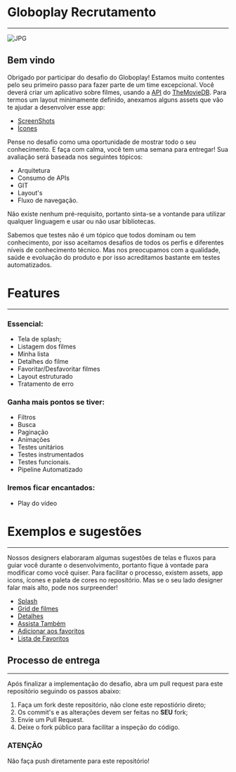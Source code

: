 
# Globoplay Recrutamento 

---
![JPG](https://lh3.googleusercontent.com/62viiAWxbh_4QQdbdZOeO53yDsq1jZu_KyQstDpbXgTryhTIjrPzW9nr0eFkMuoxs6wx=s180)


## Bem vindo

Obrigado por participar do desafio do Globoplay! Estamos muito contentes pelo seu primeiro passo para fazer parte de um time excepcional. Você deverá criar um aplicativo sobre filmes, usando a [API](https://developers.themoviedb.org/3/getting-started/introduction) do [TheMovieDB](https://www.themoviedb.org/?language=en).
Para termos um layout minimamente definido, anexamos alguns assets que vão te ajudar a desenvolver esse app:

- [ScreenShots](assets/screenshots)
- [Ícones](assets/icons)

Pense no desafio como uma oportunidade de mostrar todo o seu conhecimento. E faça com calma, você tem uma semana para entregar! Sua avaliação será baseada nos seguintes tópicos:

- Arquitetura
- Consumo de APIs
- GIT
- Layout's
- Fluxo de navegação.

Não existe nenhum pré-requisito, portanto sinta-se a vontande para utilizar qualquer linguagem e usar ou não usar bibliotecas.

Sabemos que testes não é um tópico que todos dominam ou tem conhecimento, por isso aceitamos desafios de todos os perfis e diferentes níveis de conhecimento técnico. Mas nos preocupamos com a qualidade, saúde e evoluação do produto e por isso acreditamos bastante em testes automatizados.


# Features

---

### Essencial:

- Tela de splash;
- Listagem dos filmes
- Minha lista
- Detalhes do filme
- Favoritar/Desfavoritar filmes
- Layout estruturado
- Tratamento de erro


### Ganha mais pontos se tiver:

- Filtros
- Busca
- Paginação
- Animações
- Testes unitários
- Testes instrumentados
- Testes funcionais.
- Pipeline Automatizado


### Iremos ficar encantados:

- Play do vídeo


# Exemplos e sugestões

---

Nossos designers elaboraram algumas sugestões de telas e fluxos para guiar você durante o desenvolvimento, portanto fique à vontade para modificar como você quiser.
Para facilitar o processo, existem assets, app icons, ícones e paleta de cores no repositório. Mas se o seu lado designer falar mais alto, pode nos surpreender!

- [Splash](assets/screenshots/splash.png)
- [Grid de filmes](assets/screenshots/home.jpg)
- [Detalhes](assets/screenshots/highlights-details.jpg)
- [Assista Também](assets/screenshots/highlights.jpg)
- [Adicionar aos favoritos](assets/screenshots/highlights-favorited.jpg)
- [Lista de Favoritos](assets/screenshots/my-list.jpg)


## **Processo de entrega**

---

Após finalizar a implementação do desafio, abra um pull request para este repositório seguindo os passos abaixo:

1. Faça um fork deste repositório, não clone este repostiório direto;
2. Os commit's e as alterações devem ser feitas no **SEU** fork;
3. Envie um Pull Request.
4. Deixe o fork público para facilitar a inspeção do código.

### **ATENÇÃO**

Não faça push diretamente para este repositório!
